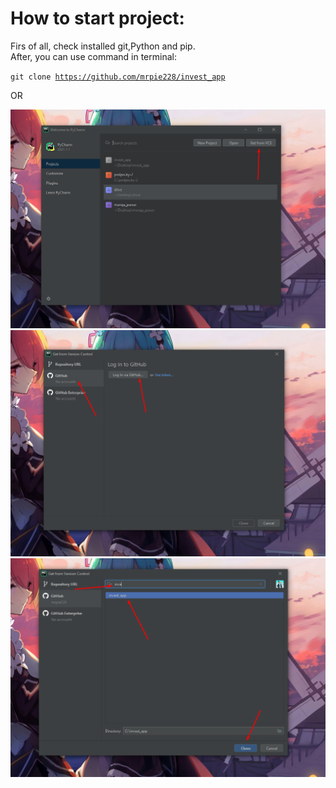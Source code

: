 <h1>How to start project:</h1>

Firs of all, check installed git,Python and pip.<br>
After, you can use command in terminal:

<code>git clone https://github.com/mrpie228/invest_app</code>

OR

<img src='instructions/Screenshot_4.png'>
<img src='instructions/Screenshot_5.png'>
<img src='instructions/Screenshot_6.png'>
